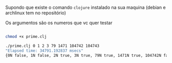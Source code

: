 
Supondo que existe o comando `clojure` instalado na sua maquina (debian e archlinux tem no repositório)

Os argumentos são os numeros que vc quer testar

```bash

chmod +x prime.clj

./prime.clj 0 1 2 3 79 1471 104742 104743
"Elapsed time: 34791.192837 msecs"
{0N false, 1N false, 2N true, 3N true, 79N true, 1471N true, 104742N false, 104743N true}

```



